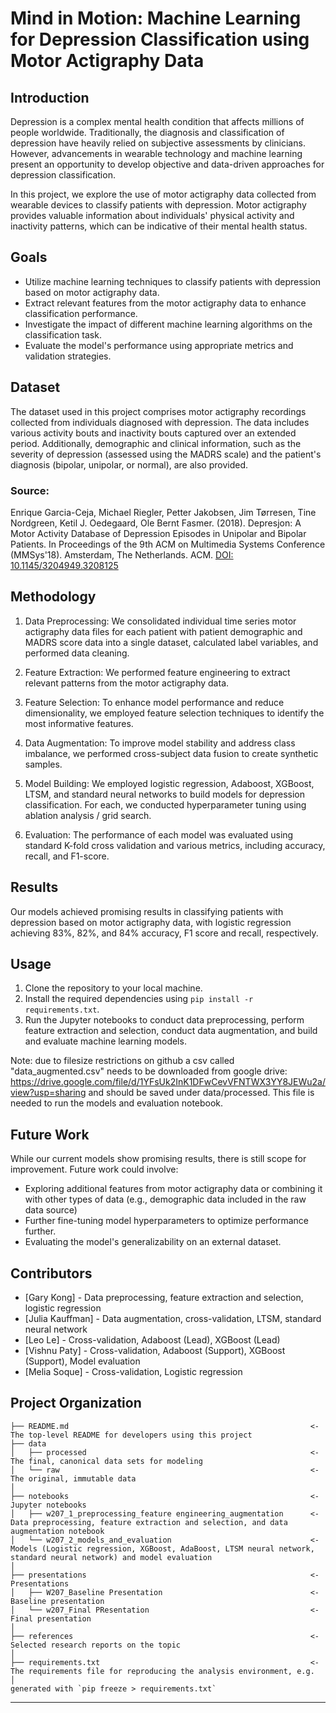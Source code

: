 # Mind in Motion: Machine Learning for Depression Classification using Motor Actigraphy Data

## Introduction

Depression is a complex mental health condition that affects millions of people worldwide. Traditionally, the diagnosis and classification of depression have heavily relied on subjective assessments by clinicians. However, advancements in wearable technology and machine learning present an opportunity to develop objective and data-driven approaches for depression classification.

In this project, we explore the use of motor actigraphy data collected from wearable devices to classify patients with depression. Motor actigraphy provides valuable information about individuals' physical activity and inactivity patterns, which can be indicative of their mental health status.

## Goals

- Utilize machine learning techniques to classify patients with depression based on motor actigraphy data.
- Extract relevant features from the motor actigraphy data to enhance classification performance.
- Investigate the impact of different machine learning algorithms on the classification task.
- Evaluate the model's performance using appropriate metrics and validation strategies.

## Dataset

The dataset used in this project comprises motor actigraphy recordings collected from individuals diagnosed with depression. The data includes various activity bouts and inactivity bouts captured over an extended period. Additionally, demographic and clinical information, such as the severity of depression (assessed using the MADRS scale) and the patient's diagnosis (bipolar, unipolar, or normal), are also provided.

### Source:
Enrique Garcia-Ceja, Michael Riegler, Petter Jakobsen, Jim Tørresen, Tine Nordgreen, Ketil J. Oedegaard, Ole Bernt Fasmer. (2018). Depresjon: A Motor Activity Database of Depression Episodes in Unipolar and Bipolar Patients. In Proceedings of the 9th ACM on Multimedia Systems Conference (MMSys'18). Amsterdam, The Netherlands. ACM. [DOI: 10.1145/3204949.3208125](http://doi.acm.org/10.1145/3204949.3208125)

## Methodology

1. Data Preprocessing: We consolidated individual time series motor actigraphy data files for each patient with patient demographic and MADRS score data into a single dataset, calculated label variables, and performed data cleaning.

3. Feature Extraction: We performed feature engineering to extract relevant patterns from the motor actigraphy data.

4. Feature Selection: To enhance model performance and reduce dimensionality, we employed feature selection techniques to identify the most informative features.

5. Data Augmentation: To improve model stability and address class imbalance, we performed cross-subject data fusion to create synthetic samples.

5. Model Building: We employed logistic regression, Adaboost, XGBoost, LTSM, and standard neural networks to build models for depression classification. For each, we conducted hyperparameter tuning using ablation analysis / grid search.

6. Evaluation: The performance of each model was evaluated using standard K-fold cross validation and various metrics, including accuracy, recall, and F1-score.

## Results

Our models achieved promising results in classifying patients with depression based on motor actigraphy data, with logistic regression achieving 83%, 82%, and 84% accuracy, F1 score and recall, respectively.

## Usage

1. Clone the repository to your local machine.
2. Install the required dependencies using `pip install -r requirements.txt`.
3. Run the Jupyter notebooks to conduct data preprocessing, perform feature extraction and selection, conduct data augmentation, and build and evaluate machine learning models.

Note: due to filesize restrictions on github a csv called "data_augmented.csv" needs to be downloaded from google drive: https://drive.google.com/file/d/1YFsUk2InK1DFwCevVFNTWX3YY8JEWu2a/view?usp=sharing and should be saved under data/processed. This file is needed to run the models and evaluation notebook.

## Future Work

While our current models show promising results, there is still scope for improvement. Future work could involve:

- Exploring additional features from motor actigraphy data or combining it with other types of data (e.g., demographic data included in the raw data source)
- Further fine-tuning model hyperparameters to optimize performance further.
- Evaluating the model's generalizability on an external dataset.

## Contributors
- [Gary Kong] - Data preprocessing, feature extraction and selection, logistic regression
- [Julia Kauffman] - Data augmentation, cross-validation, LTSM, standard neural network
- [Leo Le] - Cross-validation, Adaboost (Lead), XGBoost (Lead)
- [Vishnu Paty] - Cross-validation, Adaboost (Support), XGBoost (Support), Model evaluation
- [Melia Soque] - Cross-validation, Logistic regression

Project Organization
------------

    ├── README.md                                                      <- The top-level README for developers using this project
    ├── data
    │   ├── processed                                                  <- The final, canonical data sets for modeling
    │   └── raw                                                        <- The original, immutable data
    │
    ├── notebooks                                                      <- Jupyter notebooks
    │   ├── w207_1_preprocessing_feature engineering_augmentation      <- Data preprocessing, feature extraction and selection, and data augmentation notebook
    │   └── w207_2_models_and_evaluation                               <- Models (Logistic regression, XGBoost, AdaBoost, LTSM neural network, standard neural network) and model evaluation
    │
    ├── presentations                                                  <- Presentations
    │   ├── W207_Baseline Presentation                                 <- Baseline presentation
    │   └── w207_Final PResentation                                    <- Final presentation
    │
    ├── references                                                     <- Selected research reports on the topic
    │
    ├── requirements.txt                                               <- The requirements file for reproducing the analysis environment, e.g.
    │                                                                     generated with `pip freeze > requirements.txt`

--------
